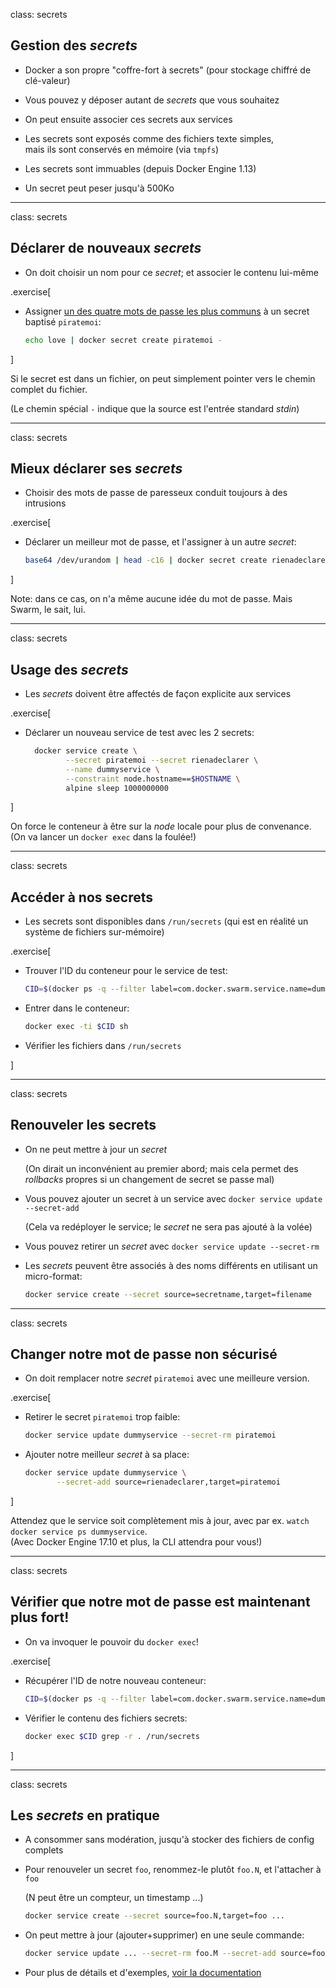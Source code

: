 class: secrets

## Gestion des _secrets_

- Docker a son propre "coffre-fort à secrets" (pour stockage chiffré de clé-valeur)

- Vous pouvez y déposer autant de _secrets_ que vous souhaitez

- On peut ensuite associer ces secrets aux services

- Les secrets sont exposés comme des fichiers texte simples,
  <br/>mais ils sont conservés en mémoire (via `tmpfs`)

- Les secrets sont immuables (depuis Docker Engine 1.13)

- Un secret peut peser jusqu'à 500Ko

---

class: secrets

## Déclarer de nouveaux _secrets_

- On doit choisir un nom pour ce _secret_; et associer le contenu lui-même

.exercise[

- Assigner [un des quatre mots de passe les plus communs](https://www.youtube.com/watch?v=0Jx8Eay5fWQ) à un secret baptisé `piratemoi`:
  ```bash
  echo love | docker secret create piratemoi -
  ```

]

Si le secret est dans un fichier, on peut simplement pointer vers le chemin complet du fichier.

(Le chemin spécial `-` indique que la source est l'entrée standard _stdin_)

---

class: secrets

## Mieux déclarer ses _secrets_

- Choisir des mots de passe de paresseux conduit toujours à des intrusions

.exercise[

- Déclarer un meilleur mot de passe, et l'assigner à un autre _secret_:
  ```bash
  base64 /dev/urandom | head -c16 | docker secret create rienadeclarer -
  ```

]

Note: dans ce cas, on n'a même aucune idée du mot de passe. Mais Swarm, le sait, lui.

---

class: secrets

## Usage des _secrets_

- Les _secrets_ doivent être affectés de façon explicite aux services

.exercise[

- Déclarer un nouveau service de test avec les 2 secrets:
  ```bash
    docker service create \
           --secret piratemoi --secret rienadeclarer \
           --name dummyservice \
           --constraint node.hostname==$HOSTNAME \
           alpine sleep 1000000000
  ```

]

On force le conteneur à être sur la _node_ locale pour plus de convenance.
<br/>
(On va lancer un `docker exec` dans la foulée!)

---

class: secrets

## Accéder à nos secrets

- Les secrets sont disponibles dans `/run/secrets` (qui est en réalité un système de fichiers sur-mémoire)

.exercise[

- Trouver l'ID du conteneur pour le service de test:
  ```bash
  CID=$(docker ps -q --filter label=com.docker.swarm.service.name=dummyservice)
  ```

- Entrer dans le conteneur:
  ```bash
  docker exec -ti $CID sh
  ```

- Vérifier les fichiers dans `/run/secrets`

<!-- ```bash grep . /run/secrets/*``` -->
<!-- ```bash exit``` -->

]

---

class: secrets

## Renouveler les secrets

- On ne peut mettre à jour un _secret_

  (On dirait un inconvénient au premier abord; mais cela permet des _rollbacks_ propres si un changement de secret se passe mal)

- Vous pouvez ajouter un secret à un service avec `docker service update --secret-add`

  (Cela va redéployer le service; le _secret_ ne sera pas ajouté à la volée)

- Vous pouvez retirer un _secret_ avec `docker service update --secret-rm`

- Les _secrets_ peuvent être associés à des noms différents en utilisant un micro-format:
  ```bash
  docker service create --secret source=secretname,target=filename
  ```

---

class: secrets

## Changer notre mot de passe non sécurisé

- On doit remplacer notre _secret_ `piratemoi` avec une meilleure version.

.exercise[

- Retirer le secret `piratemoi` trop faible:
  ```bash
  docker service update dummyservice --secret-rm piratemoi
  ```

- Ajouter notre meilleur _secret_ à sa place:
  ```bash
  docker service update dummyservice \
         --secret-add source=rienadeclarer,target=piratemoi
  ```

]

Attendez que le service soit complètement mis à jour, avec par ex. `watch docker service ps dummyservice`.
<br/>(Avec Docker Engine 17.10 et plus, la CLI attendra pour vous!)

---

class: secrets

## Vérifier que notre mot de passe est maintenant plus fort!

- On va invoquer le pouvoir du `docker exec`!

.exercise[

- Récupérer l'ID de notre nouveau conteneur:
  ```bash
  CID=$(docker ps -q --filter label=com.docker.swarm.service.name=dummyservice)
  ```

- Vérifier le contenu des fichiers secrets:
  ```bash
  docker exec $CID grep -r . /run/secrets
  ```

]

---

class: secrets

## Les _secrets_ en pratique

- A consommer sans modération, jusqu'à stocker des fichiers de config complets

- Pour renouveler un secret `foo`, renommez-le plutôt `foo.N`, et l'attacher à `foo`

  (N peut être un compteur, un timestamp ...)

  ```bash
  docker service create --secret source=foo.N,target=foo ...
  ```

- On peut mettre à jour (ajouter+supprimer) en une seule commande:

  ```bash
  docker service update ... --secret-rm foo.M --secret-add source=foo.N,target=foo
  ```

- Pour plus de détails et d'exemples, [voir la documentation](https://docs.docker.com/engine/swarm/secrets/)
